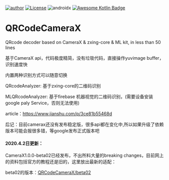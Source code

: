 [![author](https://img.shields.io/badge/author-hglf-blue.svg)](https://github.com/hotstu) 
[![License](https://img.shields.io/badge/License-Apache%202.0-blue.svg)](https://opensource.org/licenses/Apache-2.0)
![androidx](https://img.shields.io/badge/target-androidx-blue.svg)
[![Awesome Kotlin Badge](https://kotlin.link/awesome-kotlin.svg)](https://github.com/hotstu/QRCodeCameraX)

# QRCodeCameraX
QRcode decoder based on CameraX &amp; zxing-core &amp; ML kit, in less than 50 lines

基于CameraX api，代码极度精简，没有垃圾代码，直接操作yuvimage buffer，识别速度快

内置两种识别方式可以随意切换

QRcodeAnalyzer: 基于zxing-core的二维码识别

MLQRcodeAnalyzer: 基于firebase 机器视觉的二维码识别，(需要设备安装google paly Service，否则无法使用)

article：https://www.jianshu.com/p/3ce81b55468d

后记：目前camerax还没有发布稳定版，很多api都在变化中,所以如果升级了依赖版本可能会报很多错，等google发布正式版本吧

#### 2020.4.2日更新：

CameraX1.0.0-beta02已经发布，不出所料大量的breaking changes，目前网上的资料包括官方的教程还是旧的，这里放出最新的适配：

beta02的版本：[QRCodeCameraX/beta02](https://github.com/hotstu/QRCodeCameraX/tree/beta02)

